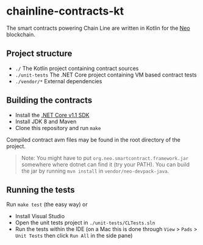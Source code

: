 # chainline-contracts-kt

The smart contracts powering Chain Line are written in Kotlin for the [Neo](https://neo.org) blockchain.

## Project structure

* `./` The Kotlin project containing contract sources
* `./unit-tests` The .NET Core project containing VM based contract tests
* `./vendor/*` External dependencies

## Building the contracts

* Install the [.NET Core v1.1 SDK](https://github.com/dotnet/core/releases)
* Install JDK 8 and Maven
* Clone this repository and run `make`

Compiled contract avm files may be found in the root directory of the project.

> Note: You might have to put `org.neo.smartcontract.framework.jar` somewhere where dotnet can find it (try your PATH). You can build the jar by running `mvn install` in `vendor/neo-devpack-java`.

## Running the tests

Run `make test` (the easy way) or

* Install Visual Studio
* Open the unit tests project in `./unit-tests/CLTests.sln`
* Run the tests within the IDE (on a Mac this is done through `View` > `Pads` > `Unit Tests` then click `Run All` in the side pane)

